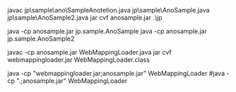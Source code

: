 javac jp\sample\ano\SampleAnotetion.java jp\sample\AnoSample.java jp\sample\AnoSample2.java
jar cvf anosample.jar .\jp

java -cp anosample.jar jp.sample.AnoSample
java -cp anosample.jar jp.sample.AnoSample2

javac -cp anosample.jar WebMappingLoader.java
jar cvf webmappingloader.jar WebMappingLoader.class

java -cp "webmappingloader.jar;anosample.jar" WebMappingLoader
#java -cp ".;anosample.jar" WebMappingLoader

